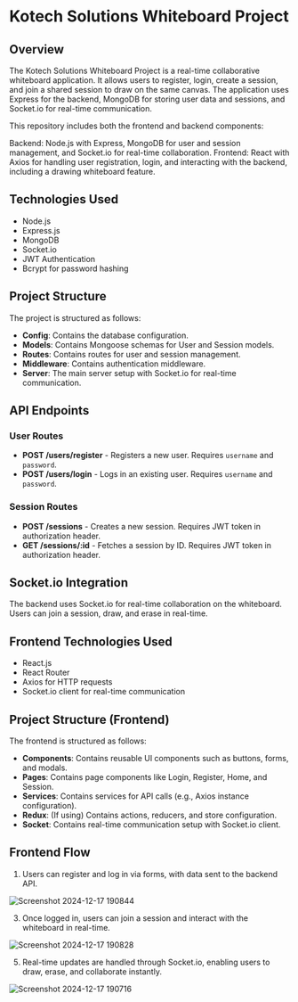 # Kotech Solutions Whiteboard Project
## Overview
The Kotech Solutions Whiteboard Project is a real-time collaborative whiteboard application. It allows users to register, login, create a session, and join a shared session to draw on the same canvas. The application uses Express for the backend, MongoDB for storing user data and sessions, and Socket.io for real-time communication.

This repository includes both the frontend and backend components:

Backend: Node.js with Express, MongoDB for user and session management, and Socket.io for real-time collaboration.
Frontend: React with Axios for handling user registration, login, and interacting with the backend, including a drawing whiteboard feature.

## Technologies Used
- Node.js
- Express.js
- MongoDB
- Socket.io
- JWT Authentication
- Bcrypt for password hashing

## Project Structure
The project is structured as follows:

- **Config**: Contains the database configuration.
- **Models**: Contains Mongoose schemas for User and Session models.
- **Routes**: Contains routes for user and session management.
- **Middleware**: Contains authentication middleware.
- **Server**: The main server setup with Socket.io for real-time communication.


## API Endpoints

### User Routes
- **POST /users/register** - Registers a new user. Requires `username` and `password`.
- **POST /users/login** - Logs in an existing user. Requires `username` and `password`.

### Session Routes
- **POST /sessions** - Creates a new session. Requires JWT token in authorization header.
- **GET /sessions/:id** - Fetches a session by ID. Requires JWT token in authorization header.

## Socket.io Integration
The backend uses Socket.io for real-time collaboration on the whiteboard. Users can join a session, draw, and erase in real-time.

## Frontend Technologies Used
- React.js
- React Router
- Axios for HTTP requests
- Socket.io client for real-time communication

## Project Structure (Frontend)
The frontend is structured as follows:

- **Components**: Contains reusable UI components such as buttons, forms, and modals.
- **Pages**: Contains page components like Login, Register, Home, and Session.
- **Services**: Contains services for API calls (e.g., Axios instance configuration).
- **Redux**: (If using) Contains actions, reducers, and store configuration.
- **Socket**: Contains real-time communication setup with Socket.io client.

## Frontend Flow
1. Users can register and log in via forms, with data sent to the backend API.
   
![Screenshot 2024-12-17 190844](https://github.com/user-attachments/assets/583129cd-b81e-40c4-9e18-38bb0d1ba319)

3. Once logged in, users can join a session and interact with the whiteboard in real-time.
   
![Screenshot 2024-12-17 190828](https://github.com/user-attachments/assets/c3886331-3508-4287-8e0c-cc748063ccca)

5. Real-time updates are handled through Socket.io, enabling users to draw, erase, and collaborate instantly.
   
![Screenshot 2024-12-17 190716](https://github.com/user-attachments/assets/c9fd7548-1efe-449d-b1fd-13b77cd2a684)




